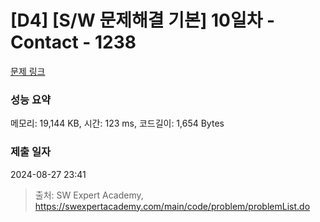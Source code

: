 # [D4] [S/W 문제해결 기본] 10일차 - Contact - 1238 

[문제 링크](https://swexpertacademy.com/main/code/problem/problemDetail.do?contestProbId=AV15B1cKAKwCFAYD) 

### 성능 요약

메모리: 19,144 KB, 시간: 123 ms, 코드길이: 1,654 Bytes

### 제출 일자

2024-08-27 23:41



> 출처: SW Expert Academy, https://swexpertacademy.com/main/code/problem/problemList.do
